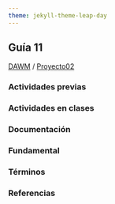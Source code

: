 ```yaml
---
theme: jekyll-theme-leap-day
---
```


## Guía 11

[DAWM](/DAWM/) / [Proyecto02](/DAWM/proyectos/2024/proyecto03)

### Actividades previas

### Actividades en clases

### Documentación

### Fundamental

### Términos

### Referencias